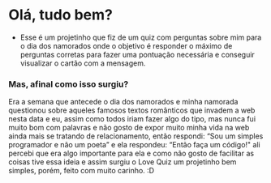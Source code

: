 # Olá, tudo bem? 

* Esse é um projetinho que fiz de um quiz com perguntas sobre mim para o dia dos namorados onde o objetivo é responder o máximo de perguntas corretas para fazer uma pontuação necessária e conseguir visualizar o cartão com a mensagem. 

### Mas, afinal como isso surgiu? 

 Era a semana que antecede o dia dos namorados e minha namorada questionou sobre aqueles 
 famosos textos românticos que invadem a web nesta data e eu, assim como todos iriam fazer algo do tipo, 
 mas nunca fui muito bom com palavras e não gosto de expor muito minha vida na web ainda mais se tratando de relacionamento, então respondi:
 “Sou um simples programador e não um poeta” e ela respondeu:
 “Então faça um código!" ali percebi que era algo importante para ela e como não gosto de 
 facilitar as coisas tive essa ideia e assim surgiu o Love Quiz um projetinho bem simples, porém, feito com muito carinho. :D
